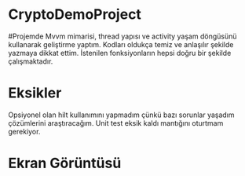 # CryptoDemoProject
#Projemde Mvvm mimarisi, thread yapısı ve activity yaşam döngüsünü kullanarak geliştirme yaptım. Kodları oldukça temiz ve anlaşılır şekilde yazmaya dikkat ettim. İstenilen fonksiyonların hepsi doğru bir şekilde çalışmaktadır.
# Eksikler
Opsiyonel olan hilt kullanımını yapmadım çünkü bazı sorunlar  yaşadım çözümlerini araştıracağım.
Unit test eksik kaldı mantığını oturtmam gerekiyor.
# Ekran Görüntüsü
